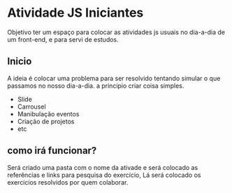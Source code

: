 Atividade JS Iniciantes
=========================

Objetivo ter um espaço para colocar as atividades js usuais no dia-a-dia de um front-end, e para servi de estudos.

Inicio
------

A ideia é colocar uma problema para ser resolvido tentando simular o que passamos no nosso dia-a-dia.
a principio criar coisa simples. 

 - Slide 
 - Carrousel
 - Manibulação eventos
 - Criação de projetos
 - etc
 
 como irá funcionar?
 -----------------
 
 Será criado uma pasta com o nome da ativade e será colocado as referências e links 
 para pesquisa do exercício, Lá será colocado os exercicios resolvidos por quem colaborar.